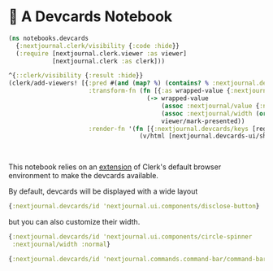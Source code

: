 # 📇 A Devcards Notebook
```clojure
(ns notebooks.devcards
  {:nextjournal.clerk/visibility {:code :hide}}
  (:require [nextjournal.clerk.viewer :as viewer]
            [nextjournal.clerk :as clerk]))

^{::clerk/visibility {:result :hide}}
(clerk/add-viewers! [{:pred #(and (map? %) (contains? % :nextjournal.devcards/id))
                      :transform-fn (fn [{:as wrapped-value {:nextjournal/keys [width] :nextjournal.devcards/keys [id]} :nextjournal/value}]
                                      (-> wrapped-value 
                                          (assoc :nextjournal/value {:nextjournal.devcards/registry-path [(namespace id) (name id)]})
                                          (assoc :nextjournal/width (or width :wide))
                                          viewer/mark-presented))
                      :render-fn '(fn [{:nextjournal.devcards/keys [registry-path]}]
                                    (v/html [nextjournal.devcards-ui/show-card (assoc (get-in @nextjournal.devcards/registry registry-path)
                                                                                      :nextjournal.devcards/title? false
                                                                                      :nextjournal.devcards/description? false)]))}])
```
This notebook relies on an [extension](https://github.com/nextjournal/viewers/blob/main/examples/nextjournal/clerk_sci_env.cljs) of Clerk's default browser environment to make the devcards available.

By default, devcards will be displayed with a wide layout

```clojure
{:nextjournal.devcards/id 'nextjournal.ui.components/disclose-button}
```

but you can also customize their width.

```clojure
{:nextjournal.devcards/id 'nextjournal.ui.components/circle-spinner
 :nextjournal/width :normal}
```

```clojure
{:nextjournal.devcards/id 'nextjournal.commands.command-bar/command-bar-grid :nextjournal/width :full}
```
